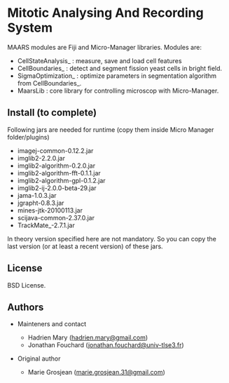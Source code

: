 # Mitotic Analysing And Recording System

MAARS modules are Fiji and Micro-Manager libraries. Modules are:

- CellStateAnalysis_ : measure, save and load cell features
- CellBoundaries_ : detect and segment fission yeast cells in bright field.
- SigmaOptimization_ : optimize parameters in segmentation algorithm from CellBoundaries_.
- MaarsLib : core library for controlling microscop with Micro-Manager.

## Install (to complete)

Following jars are needed for runtime (copy them inside Micro Manager folder/plugins)

- imagej-common-0.12.2.jar
- imglib2-2.2.0.jar
- imglib2-algorithm-0.2.0.jar
- imglib2-algorithm-fft-0.1.1.jar
- imglib2-algorithm-gpl-0.1.2.jar
- imglib2-ij-2.0.0-beta-29.jar
- jama-1.0.3.jar
- jgrapht-0.8.3.jar
- mines-jtk-20100113.jar
- scijava-common-2.37.0.jar
- TrackMate_-2.7.1.jar

In theory version specified here are not mandatory. So you can copy the last version (or at least a recent version) of these jars.

## License

BSD License.

## Authors

- Mainteners and contact
    - Hadrien Mary (hadrien.mary@gmail.com)
    - Jonathan Fouchard (jonathan.fouchard@univ-tlse3.fr)

- Original author
    - Marie Grosjean (marie.grosjean.31@gmail.com)
